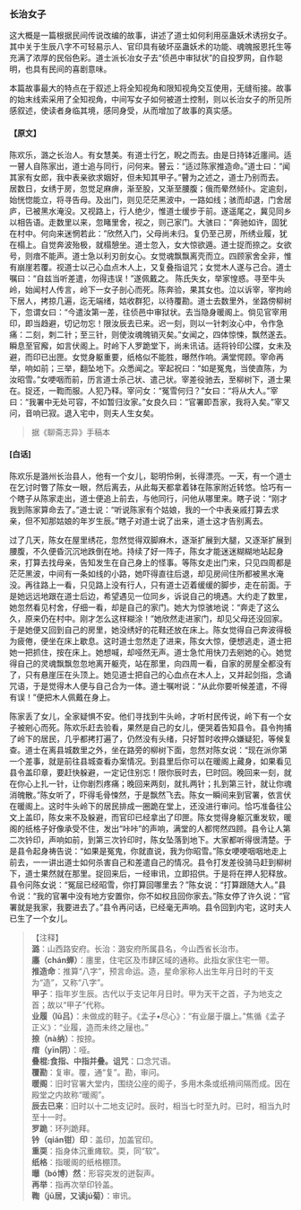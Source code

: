 <script type="text/javascript">
    var head = document.getElementsByTagName('head')[0];
    cssURL = '/public/liao.css';
    linkTag = document.createElement('link');
    linkTag.href = cssURL;
    linkTag.setAttribute('type','text/css');
    linkTag.setAttribute('rel','stylesheet');
    head.appendChild(linkTag);
</script>
### 长治女子

这大概是一篇根据民间传说改编的故事，讲述了道士如何利用巫蛊妖术诱拐女子。其中关于生辰八字不可轻易示人、官印具有破坏巫蛊妖术的功能、魂魄报恩托生等充满了浓厚的民俗色彩。道士派长冶女子去“侦邑中审狱状”的自投罗网，自作聪明，也具有民间的喜剧意味。

本篇故事最大的特点在于叙述上将全知视角和限知视角交互使用，无缝衔接。故事的始末线索采用了全知视角，中间写女子如何被道士控制，则以长治女子的所见所感叙述，使读者身临其境，感同身受，从而增加了故事的真实感。

#### 【原文】
<section>
陈欢乐，潞之长治人。有女慧美。有道士行乞，睨之而去。由是日持钵近廛间。适一瞽人自陈家出，道士追与同行，问何来。瞽云：“适过陈家推造命。”道士曰：“闻其家有女郎，我中表亲欲求姻好，但未知其甲子。”瞽为之述之，道士乃别而去。
居数日，女绣于房，忽觉足麻痹，渐至股，又渐至腰腹；俄而晕然倾仆。定逾刻，始恍惚能立，将寻告母。及出门，则见茫茫黑波中，一路如线；骇而却退，门舍居庐，已被黑水淹没。又视路上，行人绝少，惟道士缓步于前。遂遥尾之，冀见同乡以相告语。走数里以来，忽睹里舍，视之，则己家门。大骇曰：“奔驰如许，固犹在村中。何向来迷惘若此：”欣然入门，父母尚未归。复仍至己房，所绣业履，犹在榻上。自觉奔波殆极，就榻憩坐。道士忽入，女大惊欲遁。道士捉而捺之。女欲号，则瘖不能声。道士急以利刃剖女心。女觉魂飘飘离壳而立。四顾家舍全非，惟有崩崖若覆。视道士以己心血点木人上，又复叠指诅咒；女觉木人遂与己合。道士嘱曰：“自兹当听差遣，勿得违误！”遂佩戴之。
陈氏失女，举家惶惑。寻至牛头岭，始闻村人传言，岭下一女子剖心而死。陈奔验，果其女也。泣以诉宰，宰拘岭下居人，拷掠几遍，迄无端绪，姑收群犯，以待覆勘。道士去数里外，坐路傍柳树下，忽谓女曰：“今遣汝第一差，往侦邑中审狱状。去当隐身暖阁上。倘见官宰用印，即当趋避，切记勿忘！限汝辰去已来。迟一刻，则以一针刺汝心中，令作急痛：二刻，刺二针；至三针，则使汝魂魄销灭矣。”女闻之，四体惊悚，飘然遂去。瞬息至官廨，如言伏阁上。时岭下人罗跪堂下，尚未讯诘。适将铃印公牒，女未及避，而印已出匣。女觉身躯重要，纸格似不能胜，曝然作响。满堂愕顾。宰命再举，响如前；三举，翻坠地下。众悉闻之。宰起祝曰：“如是冤鬼，当使直陈，为汝昭雪。”女哽咽而前，历言道士杀己状、遣己状。宰差役驰去，至柳树下，道士果在。捉还，一鞫而服。人犯乃释。宰问女：“冤雪何归？”女曰：“将从大人。”宰曰：“我署中无处可容，不如暂归汝家。”女良久曰：“官署即吾家，我将入矣。”宰又问，音响已寂。退入宅中，则夫人生女矣。

</section>

> 据《聊斋志异》手稿本

#### [白话]
<aside>

陈欢乐是潞州长治县人，他有一个女儿，聪明伶俐，长得漂亮。一天，有一个道士在乞讨时瞥了陈女一眼，然后离去，从此每天都拿着钵在陈家附近转悠。恰巧有一个瞎子从陈家走出，道士便追上前去，与他同行，问他从哪里来。瞎子说：“刚才我到陈家算命去了。”道士说：“听说陈家有个姑娘，我的一个中表亲戚打算去求亲，但不知那姑娘的年岁生辰。”瞎子对道士说了出来，道士这才告别离去。

过了几天，陈女在屋里绣花，忽然觉得双脚麻木，逐渐扩展到大腿，又逐渐扩展到腰腹，不久便昏沉沉地跌倒在地。持续了好一阵子，陈女才能迷迷糊糊地站起身来，打算去找母亲，告知发生在自己身上的怪事。等陈女走出门来，只见四周都是茫茫黑波，中间有一条如线的小路，她吓得直往后退，却见房间住所都被黑水淹没。再往路上一看，只见路上没有行人，只有道士迈着缓缓的脚步，走在前面。于是她远远地跟在道士后边，希望遇见一位同乡，诉说自己的境遇。大约走了数里，她忽然看见村舍，仔细一看，却是自己的家门。她大为惊骇地说：“奔走了这么久，原来仍在村中。刚才怎么这样糊涂！”她欣然走进家门，却见父母还没回家。于是她便又回到自己的房里，她没绣好的花鞋还放在床上。陈女觉得自己奔波得极为疲倦，便坐在床上歇息。这时道士忽然走了进来，陈女大惊，便想逃走，道士把她一把抓住，按在床上。她想喊，却哑然无声。道士急忙用快刀去剜她的心。她觉得自己的灵魂飘飘忽忽地离开躯壳，站在那里，向四周一看，自家的房屋全都没有了，只有悬崖压在头顶上。她见道士把自己的心血点在木人上，又并起剑指，念诵咒语，于是觉得木人便与自己合为一体。道士嘱咐说：“从此你要听候差遣，不得有误！”便把木人佩戴在身上。

陈家丢了女儿，全家疑惧不安。他们寻找到牛头岭，才听村民传说，岭下有一个女子被剜心而死。陈欢乐赶去验看，果然是自己的女儿，便哭着告知县令。县令拘捕了岭下的居民，几乎都拷打遍了，仍然没有头绪，只好暂时收押众嫌疑犯，等候复查。道士在离县城数里之外，坐在路旁的柳树下面，忽然对陈女说：“现在派你第一个差事，就是前往县城查看办案情况。到县里后你可以在暖阁上藏身，如果看见县令盖印章，要赶快躲避，一定记住别忘！限你辰时去，巳时回。晚回来一刻，就在你心上扎一针，让你剧烈疼痛；晚回来两刻，就扎两针；扎到第三针，就让你魂消魄散。”陈女听了，吓得毛骨悚然，于是飘然飞去。陈女一瞬间来到官署，依言伏在暖阁上。这时牛头岭下的居民排成一圈跪在堂上，还没进行审问。恰巧准备往公文上盖印，陈女来不及躲避，而官印已经拿出了印匣。陈女觉得身躯沉重发软，暖阁的纸格子好像承受不住，发出“咔咔”的声响，满堂的人都愕然四顾。县令让人第二次钤印，声响如前，到第三次钤印时，陈女坠落到地下。大家都听得很清楚。于是县令起身祷告说：“如果是冤鬼，你就直说，我为你昭雪。”陈女哽哽咽咽地走上前去，一一讲出道士如何杀害自己和差遣自己的情况。县令打发差役骑马赶到柳树下，道士果然就在那里。捉回来后，一经审讯，立即招供。于是将在押人犯释放。县令问陈女说：“冤屈已经昭雪，你打算回哪里去？”陈女说：“打算跟随大人。”县令说：“我的官署中没有地方安置你，你不如权且回你家去。”陈女停了许久说：“官署就是我家，我要进去了。”县令再问话，已经毫无声响。县令回到内宅，这时夫人已生了一个女儿。

</aside>

> 【注释】  
<b>潞</b>：山西路安府。长治：潞安府所属县名，今山西省长治市。  
<b>廛（chán蝉）</b>：廛里，住宅区及市肆区域的通称。此指女家住宅一带。  
<b>推造命</b>：推算“八字”，预言命运。造，星命家称人出生年月日时的干支为“造”，又称“八字”。  
<b>甲子</b>：指年岁生辰。古代以于支记年月日时。甲为天干之首，子为地支之首；故以“甲子”代称。  
<b>业履（lǔ吕）</b>：未做成的鞋子。《孟子•尽心》：“有业屡于牖上。”焦循《孟子正义》：“业履，造而未终之屦也。”  
<b>捺（nà纳）</b>：按捺。  
<b>瘖（yīn阴）</b>：哑。  
<b>叠棍:食指、中指并叠。诅咒</b>：口念咒语。  
<b>覆勘</b>：复审。覆，通“复”。勘，审问。  
<b>暖阁</b>：旧时官署大堂内，围绕公座的阁子，多用木条或纸褙间隔而成。因在殿堂之内故称“暖阁”。  
<b>辰去已来</b>：旧时以十二地支记时。辰时，相当七时至九时。已时，相当九时至十一时。  
<b>罗跪</b>：环列跪拜。  
<b>钤（qián钳）印</b>：盖印，加盖官印。  
<b>重耎</b>：指身体沉重瘫软。耎，同“软”。  
<b>纸格</b>：指暖阁的纸格棚顶。  
<b>曝（bó博）然</b>：形容突发的迸裂声。  
<b>再举</b>：指再次举印铃盖。  
<b>鞫（jū居，又读jú菊）</b>：审讯。  
